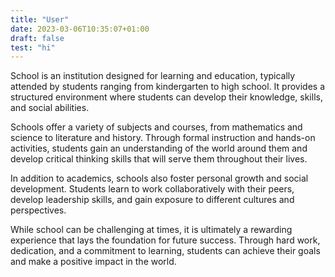 ```yaml
---
title: "User"
date: 2023-03-06T10:35:07+01:00
draft: false
test: "hi"
---
```


School is an institution designed for learning and education, typically attended by students ranging from kindergarten to high school. It provides a structured environment where students can develop their knowledge, skills, and social abilities.

Schools offer a variety of subjects and courses, from mathematics and science to literature and history. Through formal instruction and hands-on activities, students gain an understanding of the world around them and develop critical thinking skills that will serve them throughout their lives.

In addition to academics, schools also foster personal growth and social development. Students learn to work collaboratively with their peers, develop leadership skills, and gain exposure to different cultures and perspectives.

While school can be challenging at times, it is ultimately a rewarding experience that lays the foundation for future success. Through hard work, dedication, and a commitment to learning, students can achieve their goals and make a positive impact in the world.